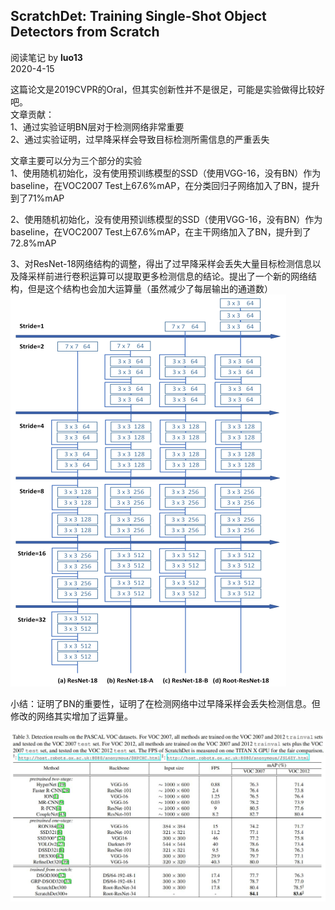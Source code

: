 ## ScratchDet: Training Single-Shot Object Detectors from Scratch
阅读笔记 by **luo13**  
2020-4-15  

这篇论文是2019CVPR的Oral，但其实创新性并不是很足，可能是实验做得比较好吧。  
文章贡献：  
1、通过实验证明BN层对于检测网络非常重要  
2、通过实验证明，过早降采样会导致目标检测所需信息的严重丢失  

文章主要可以分为三个部分的实验  
1、使用随机初始化，没有使用预训练模型的SSD（使用VGG-16，没有BN）作为baseline，在VOC2007 Test上67.6%mAP，在分类回归子网络加入了BN，提升到了71%mAP 

2、使用随机初始化，没有使用预训练模型的SSD（使用VGG-16，没有BN）作为baseline，在VOC2007 Test上67.6%mAP，在主干网络加入了BN，提升到了72.8%mAP 

3、对ResNet-18网络结构的调整，得出了过早降采样会丢失大量目标检测信息以及降采样前进行卷积运算可以提取更多检测信息的结论。提出了一个新的网络结构，但是这个结构也会加大运算量（虽然减少了每层输出的通道数）  
![网络调整](../../../img/scratchNet/网络调整.PNG)  

小结：证明了BN的重要性，证明了在检测网络中过早降采样会丢失检测信息。但修改的网络其实增加了运算量。

![效果](../../../img/scratchNet/效果.jpg)  

